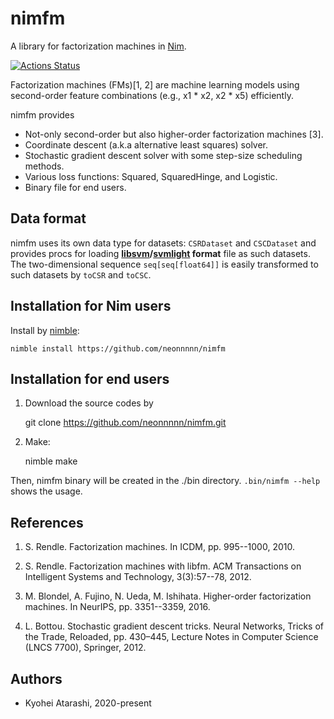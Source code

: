 # nimfm
A library for factorization machines in [Nim](https://nim-lang.org/).

[![Actions Status](https://github.com/neonnnnn/nimfm/workflows/Build/badge.svg)](https://github.com/neonnnnn/nimfm/actions)


Factorization machines (FMs)\[1, 2\] are machine learning models using second-order
feature combinations (e.g., x1 * x2, x2 * x5) efficiently.

nimfm provides

 - Not-only second-order but also higher-order factorization machines \[3\].
 - Coordinate descent (a.k.a alternative least squares) solver.
 - Stochastic gradient descent solver with some step-size scheduling methods.
 - Various loss functions: Squared, SquaredHinge, and Logistic.
 - Binary file for end users.

## Data format
nimfm uses its own data type for datasets: `CSRDataset` and `CSCDataset` and provides procs for loading **[libsvm](https://www.csie.ntu.edu.tw/~cjlin/libsvm/)/[svmlight](http://svmlight.joachims.org/) format** file as such datasets.
The two-dimensional sequence `seq[seq[float64]]` is easily transformed to such
datasets by `toCSR` and `toCSC`.


## Installation for Nim users
 Install by [nimble](https://github.com/nim-lang/nimble/):
 
 
    nimble install https://github.com/neonnnnn/nimfm


## Installation for end users
 1. Download the source codes by
 
 
    git clone https://github.com/neonnnnn/nimfm.git


 2. Make:


    nimble make

Then, nimfm binary will be created in the ./bin directory.
`.bin/nimfm --help` shows the usage.

## References

1. S. Rendle. Factorization machines. In ICDM, pp. 995--1000, 2010.

2. S. Rendle. Factorization machines with libfm.  ACM Transactions on Intelligent Systems and Technology, 3(3):57--78, 2012.

3. M. Blondel, A. Fujino, N. Ueda, M. Ishihata. Higher-order factorization machines. In NeurIPS, pp. 3351--3359, 2016.

4. L. Bottou. Stochastic gradient descent tricks. Neural Networks, Tricks of the Trade, Reloaded, pp. 430–445, 
 Lecture Notes in Computer Science (LNCS 7700), Springer, 2012.


## Authors
 - Kyohei Atarashi, 2020-present
